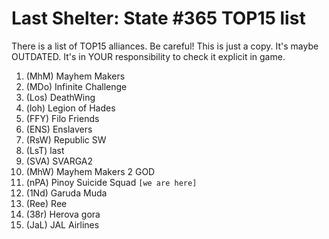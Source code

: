 # Last Shelter: State #365 TOP15 list

There is a list of TOP15 alliances. Be careful! This is just a copy. It's maybe OUTDATED. It's in YOUR responsibility to check it explicit in game.

1. (MhM) Mayhem Makers
2. (MDo) Infinite Challenge
3. (Los) DeathWing
4. (loh) Legion of Hades
5. (FFY) Filo Friends
6. (ENS) Enslavers
7. (RsW) Republic SW
8. (LsT) last
9. (SVA) SVARGA2
10. (MhW) Mayhem Makers 2 GOD
11. (nPA) Pinoy Suicide Squad ```[we are here]```
12. (1Nd) Garuda Muda
13. (Ree) Ree
14. (38r) Herova gora
15. (JaL) JAL Airlines
